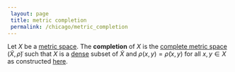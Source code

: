 ```yaml
---
 layout: page
 title: metric completion
 permalink: /chicago/metric_completion
---
```

Let $X$ be a [metric space](https://mathgloss.github.io/MathGloss/metric_space). The **completion** of $X$ is the [complete metric space](https://mathgloss.github.io/MathGloss/complete_metric_space) $(\tilde X, \tilde \rho)$ such that $X$ is a [dense](https://mathgloss.github.io/MathGloss/dense) subset of $\tilde X$ and $\rho(x,y) = \tilde\rho(x,y)$ for all $x,y \in X$ as constructed [here](https://mathgloss.github.io/MathGloss/completion_of_a_metric_space).